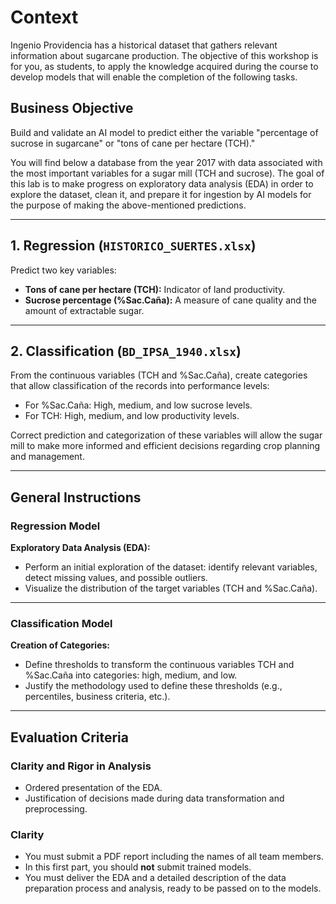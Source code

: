 # Context

Ingenio Providencia has a historical dataset that gathers relevant information about sugarcane production. The objective of this workshop is for you, as students, to apply the knowledge acquired during the course to develop models that will enable the completion of the following tasks.

## Business Objective

Build and validate an AI model to predict either the variable "percentage of sucrose in sugarcane" or "tons of cane per hectare (TCH)."

You will find below a database from the year 2017 with data associated with the most important variables for a sugar mill (TCH and sucrose). The goal of this lab is to make progress on exploratory data analysis (EDA) in order to explore the dataset, clean it, and prepare it for ingestion by AI models for the purpose of making the above-mentioned predictions.

---

## 1. Regression (`HISTORICO_SUERTES.xlsx`)

Predict two key variables:

- **Tons of cane per hectare (TCH):** Indicator of land productivity.
- **Sucrose percentage (%Sac.Caña):** A measure of cane quality and the amount of extractable sugar.

---

## 2. Classification (`BD_IPSA_1940.xlsx`)

From the continuous variables (TCH and %Sac.Caña), create categories that allow classification of the records into performance levels:

- For %Sac.Caña: High, medium, and low sucrose levels.
- For TCH: High, medium, and low productivity levels.

Correct prediction and categorization of these variables will allow the sugar mill to make more informed and efficient decisions regarding crop planning and management.

---

## General Instructions

### Regression Model

**Exploratory Data Analysis (EDA):**

- Perform an initial exploration of the dataset: identify relevant variables, detect missing values, and possible outliers.
- Visualize the distribution of the target variables (TCH and %Sac.Caña).

---

### Classification Model

**Creation of Categories:**

- Define thresholds to transform the continuous variables TCH and %Sac.Caña into categories: high, medium, and low.
- Justify the methodology used to define these thresholds (e.g., percentiles, business criteria, etc.).

---

## Evaluation Criteria

### Clarity and Rigor in Analysis

- Ordered presentation of the EDA.
- Justification of decisions made during data transformation and preprocessing.

### Clarity

- You must submit a PDF report including the names of all team members.
- In this first part, you should **not** submit trained models.
- You must deliver the EDA and a detailed description of the data preparation process and analysis, ready to be passed on to the models.